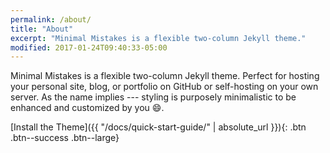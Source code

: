 ```yaml
---
permalink: /about/
title: "About"
excerpt: "Minimal Mistakes is a flexible two-column Jekyll theme."
modified: 2017-01-24T09:40:33-05:00
---
```


Minimal Mistakes is a flexible two-column Jekyll theme. Perfect for hosting your personal site, blog, or portfolio on GitHub or self-hosting on your own server. As the name implies --- styling is purposely minimalistic to be enhanced and customized by you :smile:.

[Install the Theme]({{ "/docs/quick-start-guide/" | absolute_url }}){: .btn .btn--success .btn--large}
